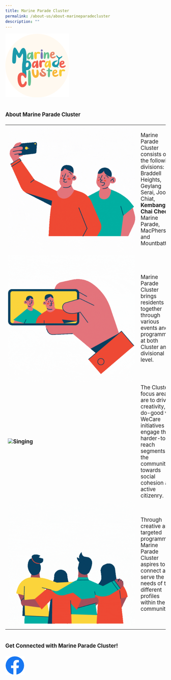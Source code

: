 ```yaml
---
title: Marine Parade Cluster
permalink: /about-us/about-marineparadecluster
description: ""
---
```

<div style="padding:0 0 30px 0">
	<img src="/images/Logos/MarineParadeCluster_Logo.png" style="width:200px; height:auto">
</div>

<div>
	<p style=" font-size:120%; margin-top: 0px; margin-bottom:20px; line-height:1.35; padding:10px 0 0 0"><b>About Marine Parade Cluster</b></p>
</div>

<table style="font-size:120%; margin-top: 0px; margin-bottom:20px;">
	<tr>
		<td><img style="width:400px; vertical-align:middle; float:left;right-margin:20px;" alt="Selfie" src="/images/About%20Us/Wefie.gif"></td>
		<td>Marine Parade Cluster consists of the following divisions: Braddell Heights, Geylang Serai, Joo Chiat, <b>Kembangan-Chai Chee</b>, Marine Parade, MacPherson and Mountbatten.
		</td>
	</tr>
	<tr>
 <td><b> <img style="width:400px; vertical-align:middle; float:left;right-margin:20px;" alt="Selfie" src="/images/About%20Us/Vision-1.gif"> </b></td><td> Marine Parade Cluster brings residents together through various events and programmes at both Cluster and divisional level.</td>
</tr>
<tr>
 <td align="left" valign="middle"><b><img style="width:400px; float:left;right-margin:20px;" alt="Singing" src="/images/About%20Us/Vision-2.gif"></b> </td><td>The Cluster’s focus areas are to drive creativity, do-good via WeCare initiatives and engage the harder-to-reach segments of the community towards social cohesion and active citizenry.</td>
</tr>
<tr>
 <td><img style="width:400px; float:left;right-margin:20px;" alt="Fireworks" src="/images/About%20Us/Vision-3.gif"></td>
	<td>Through creative and targeted programming, Marine Parade Cluster aspires to connect and serve the needs of the different profiles within the community.
	</td>
</tr>
</table>

<div>
	<p style=" font-size:120%; margin-top: 0px; margin-bottom:20px; line-height:1.35; padding:20px 0 0 0"><b>Get Connected with Marine Parade Cluster!</b></p>
</div>
<div>
		<a href="https://www.facebook.com/marineparadecluster" style="display:block;"><img src="/images/Logos/f_logo_RGB-Blue_100.png" style="max-width:60px; max-height:60px; float:left;"></a>
</div>